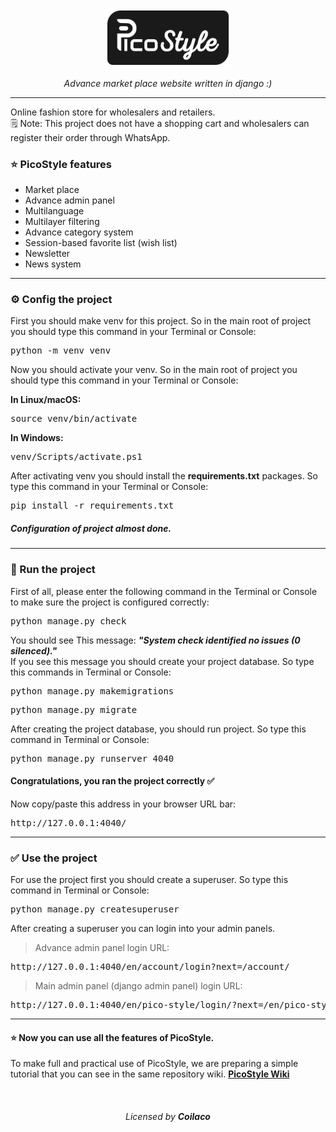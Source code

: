 <p align="center">
  
  <img src="https://github.com/AminAliH47/PicoStyle/blob/main/static/img/logo-image.png?raw=true" alt="PicoStyle" width="40%">
  
  <p align="center">
    <i>
    Advance market place website written in django :)
    </i>
  </p>
  
  <hr>
</p>

<p>
Online fashion store for wholesalers and retailers. <br>
🗒 Note: This project does not have a shopping cart and wholesalers can register their order through WhatsApp.
</p>

<h3>
⭐️ PicoStyle features 
</h3>

<ul>
  <li>
    Market place
  </li>
  <li>
    Advance admin panel
  </li>
  <li>
    Multilanguage
  </li>
  <li>
    Multilayer filtering
  </li>
  <li>
    Advance category system
  </li>
  <li>
    Session-based favorite list (wish list)
  </li>
  <li>
    Newsletter
  </li>
  <li>
    News system
  </li>
</ul>

<hr>

<h3>
⚙️ Config the project
</h3>

<p>
First you should make venv for this project.
So in the main root of project you should type this command in your Terminal or Console: 
</p>
<pre>
python -m venv venv
</pre>
<p>
Now you should activate your venv.
So in the main root of project you should type this command in your Terminal or Console: 
</p>
<b>
In Linux/macOS:
</b>
<pre>
source venv/bin/activate
</pre>
<b>
In Windows:
</b>
<pre>
venv/Scripts/activate.ps1
</pre>

<p>
After activating venv you should install the <b>requirements.txt</b> packages. So type this command in your Terminal or Console: 
</p>
<pre>
pip install -r requirements.txt
</pre>
<h5>
Configuration of project almost done.
</h5>

<hr>

<h3>
🏁 Run the project
</h3>
<p>
First of all, please enter the following command in the Terminal or Console to make sure the project is configured correctly:
</p>
<pre>
python manage.py check
</pre>
<p>
You should see This message:
  <strong>
    <i>
      "System check identified no issues (0 silenced)."
    </i>
  </strong>
  <br>
  If you see this message you should create your project database. So type this commands in Terminal or Console:
</p>

<pre>
python manage.py makemigrations
</pre>
<pre>
python manage.py migrate
</pre>

<p>
After creating the project database, you should run project. So type this command in Terminal or Console:
</p>
<pre>
python manage.py runserver 4040
</pre>

<h4>
Congratulations, you ran the project correctly ✅
</h4>

<p>
Now copy/paste this address in your browser URL bar:
</p>
<pre>
http://127.0.0.1:4040/
</pre>

<hr>

<h3>
✅ Use the project
</h3>

<p>
For use the project first you should create a superuser. So type this command in Terminal or Console:
</p>
<pre>
python manage.py createsuperuser
</pre>
<p>
After creating a superuser you can login into your admin panels.
</p>

> Advance admin panel login URL:
<pre>
http://127.0.0.1:4040/en/account/login?next=/account/
</pre>
> Main admin panel (django admin panel) login URL:
<pre>
http://127.0.0.1:4040/en/pico-style/login/?next=/en/pico-style/
</pre>

<hr>
<h4>
⭐️ Now you can use all the features of PicoStyle.
</h4>

<p>
To make full and practical use of PicoStyle, we are preparing a simple tutorial that you can see in the same repository wiki.
<b>
  <a href="https://github.com/AminAliH47/PicoStyle/wiki">PicoStyle Wiki</a>  
</b>
</p>

<br>
<h6 align="center">
  Licensed by <b>Coilaco</b>
</h6>
